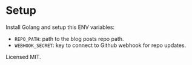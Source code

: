 # Setup

Install Golang and setup this ENV variables:

- `REPO_PATH`:
  path to the blog posts repo path.
- `WEBHOOK_SECRET`:
  key to connect to Github webhook for repo updates.

Licensed MIT.
